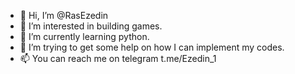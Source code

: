 - 👋 Hi, I’m @RasEzedin
- 👀 I’m interested in building games.
- 🌱 I’m currently learning python.
- 💞️ I’m trying to get some help on how I can implement my codes.
- 📫 You can reach me on telegram t.me/Ezedin_1

<!---
RasEzedin/RasEzedin is a ✨ special ✨ repository because its `README.md` (this file) appears on your GitHub profile.
You can click the Preview link to take a look at your changes.
--->
